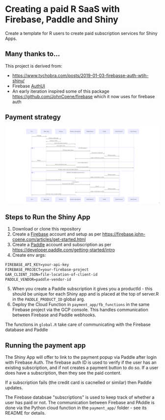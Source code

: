 # Creating a paid R SaaS with Firebase, Paddle and Shiny

Create a template for R users to create paid subscription services for Shiny Apps.

## Many thanks to...

This project is derived from:

* https://www.tychobra.com/posts/2019-01-03-firebasse-auth-wtih-shiny/
* Firebase [AuthUI](https://firebaseopensource.com/projects/firebase/firebaseui-web/)
* An early iteration inspired some of this package https://github.com/JohnCoene/firebase which it now uses for firebase auth

## Payment strategy

![](paddle_flow.png)

## Steps to Run the Shiny App

1. Download or clone this repository
2. Create a [Firebase](https://firebase.google.com/) account and setup as per https://firebase.john-coene.com/articles/get-started.html
3. Create a [Paddle](https://paddle.com) account and subscription as per https://developer.paddle.com/getting-started/intro
4. Create env args:

```
FIREBASE_API_KEY=your-api-key
FIREBASE_PROJECT=your-firebase-project
GAR_CLIENT_JSON=file-location-of-client-id
PADDLE_VENDOR=paddle-vendor-id
```

5. When you create a Paddle subscription it gives you a productId - this should be unique for each Shiny app and is placed at the top of server.R in the `PADDLE_PRODUCT_ID` global arg.
6. Deploy the Cloud Function in `payment_app/fb_functions` in the same Firebase project via the GCP console.  This handles communication between Firebase and Paddle webhooks.

The functions in `global.R` take care of communicating with the Firebase database and Paddle

## Running the payment app

The Shiny App will offer to link to the payment popup via Paddle after login with Firebase Auth.  The firebase auth ID is used to verify if the user has an existing subscription, and if not creates a payment button to do so.  If a user does have a subscription, then they see the paid content. 

If a subscription fails (the credit card is cacnelled or similar) then Paddle updates.

The Firebase databsae "subscriptions" is used to keep track of whether a user has paid or not.  The communication between Firebase and PAddle is done via the Python cloud function in the `payment_app/` folder - see its README for details.

